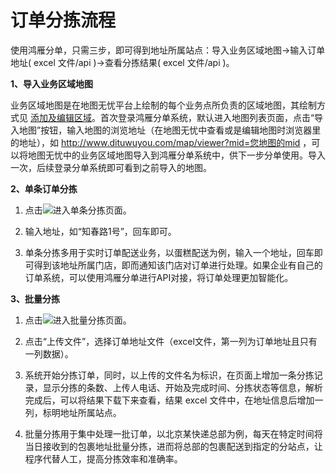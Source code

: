 # 订单分拣流程
使用鸿雁分单，只需三步，即可得到地址所属站点：导入业务区域地图->输入订单地址( excel 文件/api )->查看分拣结果( excel 文件/api )。


**1、导入业务区域地图**

业务区域地图是在地图无忧平台上绘制的每个业务点所负责的区域地图，其绘制方式见 [添加及编辑区域](/draw-region.html)。首次登录鸿雁分单系统，默认进入地图列表页面，点击“导入地图”按钮，输入地图的浏览地址（在地图无忧中查看或是编辑地图时浏览器里的地址），如 http://www.dituwuyou.com/map/viewer?mid=您地图的mid ，可以将地图无忧中的业务区域地图导入到鸿雁分单系统中，供下一步分单使用。导入一次，后续登录分单系统即可看到之前导入的地图。

**2、单条订单分拣**

1) 点击![](http://pic.dituwuyou.com/map%2Fpicture%2Fdispatch%2Fsingle-dispatch.png)进入单条分拣页面。

2) 输入地址，如“知春路1号”，回车即可。

3) 单条分拣多用于实时订单配送业务，以蛋糕配送为例，输入一个地址，回车即可得到该地址所属门店，即而通知该门店对订单进行处理。如果企业有自己的订单系统，可以使用鸿雁分单进行API对接，将订单处理更加智能化。

**3、批量分拣**

1) 点击![](http://pic.dituwuyou-gitbooks.com/map%2Fpicture%2Fdispatch%2Fdispatch.png)进入批量分拣页面。

2) 点击“上传文件”，选择订单地址文件（excel文件，第一列为订单地址且只有一列数据）。

3) 系统开始分拣订单，同时，以上传的文件名为标识，在页面上增加一条分拣记录，显示分拣的条数、上传人电话、开始及完成时间、分拣状态等信息，解析完成后，可以将结果下载下来查看，结果 excel 文件中，在地址信息后增加一列，标明地址所属站点。

4) 批量分拣用于集中处理一批订单，以北京某快递总部为例，每天在特定时间将当日接收到的包裹地址批量分拣，进而将总部的包裹配送到指定的分站点，让程序代替人工，提高分拣效率和准确率。


